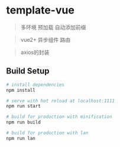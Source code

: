 # template-vue

> 多环境 预加载 自动添加前缀

> vue2+ 异步组件 路由

> axios的封装

## Build Setup

``` bash
# install dependencies
npm install

# serve with hot reload at localhost:1111
npm run start

# build for production with minification
npm run build

# build for production with lan
npm run lan
```
